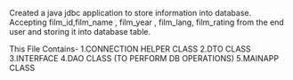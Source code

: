 Created a java jdbc application to store information into
database. Accepting film_id,film_name , film_year ,
film_lang, film_rating from the end user and storing it into database table.

This File Contains-
1.CONNECTION HELPER CLASS
2.DTO CLASS 
3.INTERFACE
4.DAO CLASS (TO PERFORM DB OPERATIONS)
5.MAINAPP CLASS
